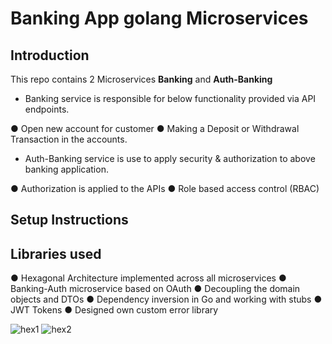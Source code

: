 # Banking App golang Microservices

## Introduction

This repo contains 2 Microservices **Banking** and **Auth-Banking**

- Banking service is responsible for below functionality provided via API endpoints.

● Open new account for customer
● Making a Deposit or Withdrawal Transaction in the accounts.

- Auth-Banking service is use to apply security & authorization to above banking application.

● Authorization is applied to the APIs
● Role based access control (RBAC)

## Setup Instructions

## Libraries used

● Hexagonal Architecture implemented across all microservices
● Banking-Auth microservice based on OAuth
● Decoupling the domain objects and DTOs
● Dependency inversion in Go and working with stubs
● JWT Tokens
● Designed own custom error library

![hex1](https://user-images.githubusercontent.com/23628920/195387386-083bc876-4367-4621-bb4c-7178969cd193.png)
![hex2](https://user-images.githubusercontent.com/23628920/195387443-5f551cbf-f497-4794-8d41-f9d9eade53b3.png)
